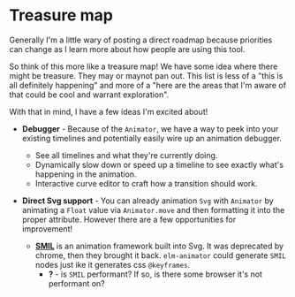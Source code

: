 # Treasure map

Generally I'm a little wary of posting a direct roadmap because priorities can change as I learn more about how people are using this tool.

So think of this more like a treasure map! We have some idea where there might be treasure. They may or maynot pan out.  This list is less of a "this is all definitely happening" and more of a "here are the areas that I'm aware of that could be cool and warrant exploration".

With that in mind, I have a few ideas I'm excited about!


- **Debugger** - Because of the `Animator`, we have a way to peek into your existing timelines and potentially easily wire up an animation debugger.
  - See all timelines and what they're currently doing.
  - Dynamically slow down or speed up a timeline to see exactly what's happening in the animation.
  - Interactive curve editor to craft how a transition should work.

- **Direct Svg support** - You can already animation `Svg` with `Animator` by animating a `Float` value via `Animator.move` and then formatting it into the proper attribute.  However there are a few opportunities for improvement!
  - [**SMIL**](https://developer.mozilla.org/en-US/docs/Web/SVG/SVG_animation_with_SMIL) is an animation framework built into Svg.  It was deprecated by chrome, then they brought it back.  `elm-animator` could generate `SMIL` nodes just ike it generates css `@keyframes`.
    - **?** - is `SMIL` performant?  If so, is there some browser it's not performant on?
